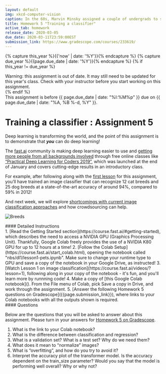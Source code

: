 ```yaml
---
layout: default
img: xkcd-computer-vision
caption: In the 60s, Marvin Minsky assigned a couple of undergrads to spend the summer programming a computer to use a camera to identify objects in a scene. He figured they'd have the problem solved by the end of the summer. Half a century later, we're still working on it
title: Homework 5 "Training a classifier"
active_tab: homework
release_date: 2020-03-05
due_date: 2020-03-11T23:59:00EST
submission_link: https://www.gradescope.com/courses/233619/
---
```


<!-- Check whether the assignment is up to date -->
{% capture this_year %}{{'now' | date: '%Y'}}{% endcapture %}
{% capture due_year %}{{page.due_date | date: '%Y'}}{% endcapture %}
{% if this_year != due_year %} 
<div class="alert alert-danger">
Warning: this assignment is out of date.  It may still need to be updated for this year's class.  Check with your instructor before you start working on this assignment.
</div>
{% endif %}
<!-- End of check whether the assignment is up to date -->


<div class="alert alert-info">
This assignment is before {{ page.due_date | date: "%I:%M%p" }}  due on {{ page.due_date | date: "%A, %B %-d, %Y" }}. 
</div>


Training a classifier<span class="text-muted"> : Assignment 5</span> 
=============================================================
Deep learning is transforming the world, and the point of this assignment is to demonstrate that _**you**_ can do deep learning!

The [fast.ai](https://www.fast.ai/) community is making deep learning easier to use and [getting more people from all backgrounds involved](https://www.youtube.com/watch?v=LqjP7O9SxOM&list=PLtmWHNX-gukLQlMvtRJ19s7-8MrnRV6h6) through free online classes like [“Practical Deep Learning for Coders 2019”](https://www.fast.ai/2019/01/24/course-v3/), which was launched at the end of January and covers cutting-edge results in an introductory class.

For example, after following along with the [first lesson](https://course.fast.ai/videos/?lesson=1) for this assignment, you’ll have trained an image classifier that can recognize 12 cat breeds and 25 dog breeds at a state-of-the-art accuracy of around 94%, compared to 59% in 2012!

And next week, we will explore [shortcomings with current image classification approaches](https://www.fast.ai/2019/01/29/five-scary-things/#bias) and how crowdsourcing can help.

![Breeds](https://raw.githubusercontent.com/hiromis/notes/master/lesson1/8.png)

<div class="panel panel-info">
<div class="panel-heading" markdown="1">
#### Detailed Instructions
</div>
<div class="panel-body" markdown="1">
1. [Read the Getting Started section](https://course.fast.ai/#getting-started), which describes the need to access a NVIDIA GPU (Graphics Processing Unit). Thankfully, Google Colab freely provides the use of a NVIDIA K80 GPU for up to 12 hours at a time!
2. [Follow the Colab Setup](https://course.fast.ai/start_colab.html), opening the notebook called "nbs/dl1/lesson1-pets.ipynb". Make sure to change your runtime type to GPU and save a copy of the notebook in your Google Drive, as instructed!
3. [Watch Lesson 1 on image classification](https://course.fast.ai/videos/?lesson=1), following along in your copy of the notebook - it's fun, and you'll learn more by runnning code!
4. Make a copy of [this Google Colab notebook](). From the File menu of Colab, pick Save a copy in Drive, and work through the assignment. 
5. [Answer the following Homework 5 questions on Gradescope]({{page.submission_link}}), where links to your Colab notebooks with all the outputs shown is required.
</div>
</div>


<div class="panel panel-primary" id="questions">
<div class="panel-heading" markdown="1">
#### Questions
</div>
<div class="panel-body" markdown="1">

Below are the questions that you will be asked to answer about this assignment. Please turn in your answers for [Homework 5 on Gradescope]({{page.submission_link}}).

1. What is the link to your Colab notebook?
2. What is the difference between classification and regression?
3. What is a validation set? What is a test set? Why do we need them?
4. What does it mean to “normalize” images?
5. What is “overfitting”, and how do you try to avoid it?
6. Interpret the accuracy plot of the transformer model. Is the accuracy dependent on the train_size parameter? Would you say that the model is performing well overall? Why or why not?
</div>
</div>
